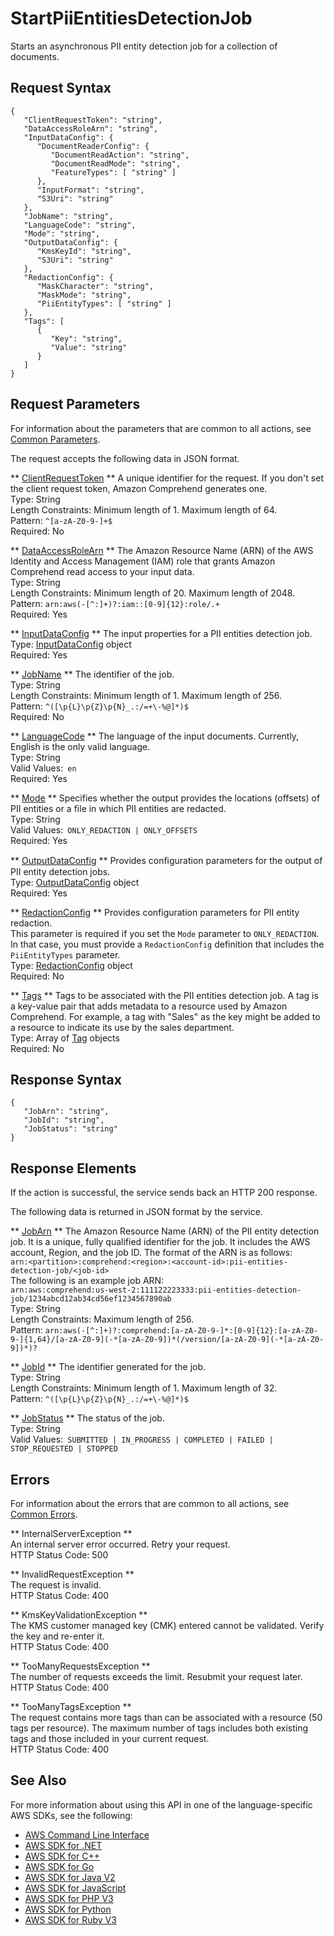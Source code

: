# StartPiiEntitiesDetectionJob<a name="API_StartPiiEntitiesDetectionJob"></a>

Starts an asynchronous PII entity detection job for a collection of documents\.

## Request Syntax<a name="API_StartPiiEntitiesDetectionJob_RequestSyntax"></a>

```
{
   "ClientRequestToken": "string",
   "DataAccessRoleArn": "string",
   "InputDataConfig": { 
      "DocumentReaderConfig": { 
         "DocumentReadAction": "string",
         "DocumentReadMode": "string",
         "FeatureTypes": [ "string" ]
      },
      "InputFormat": "string",
      "S3Uri": "string"
   },
   "JobName": "string",
   "LanguageCode": "string",
   "Mode": "string",
   "OutputDataConfig": { 
      "KmsKeyId": "string",
      "S3Uri": "string"
   },
   "RedactionConfig": { 
      "MaskCharacter": "string",
      "MaskMode": "string",
      "PiiEntityTypes": [ "string" ]
   },
   "Tags": [ 
      { 
         "Key": "string",
         "Value": "string"
      }
   ]
}
```

## Request Parameters<a name="API_StartPiiEntitiesDetectionJob_RequestParameters"></a>

For information about the parameters that are common to all actions, see [Common Parameters](CommonParameters.md)\.

The request accepts the following data in JSON format\.

 ** [ClientRequestToken](#API_StartPiiEntitiesDetectionJob_RequestSyntax) **   <a name="comprehend-StartPiiEntitiesDetectionJob-request-ClientRequestToken"></a>
A unique identifier for the request\. If you don't set the client request token, Amazon Comprehend generates one\.  
Type: String  
Length Constraints: Minimum length of 1\. Maximum length of 64\.  
Pattern: `^[a-zA-Z0-9-]+$`   
Required: No

 ** [DataAccessRoleArn](#API_StartPiiEntitiesDetectionJob_RequestSyntax) **   <a name="comprehend-StartPiiEntitiesDetectionJob-request-DataAccessRoleArn"></a>
The Amazon Resource Name \(ARN\) of the AWS Identity and Access Management \(IAM\) role that grants Amazon Comprehend read access to your input data\.  
Type: String  
Length Constraints: Minimum length of 20\. Maximum length of 2048\.  
Pattern: `arn:aws(-[^:]+)?:iam::[0-9]{12}:role/.+`   
Required: Yes

 ** [InputDataConfig](#API_StartPiiEntitiesDetectionJob_RequestSyntax) **   <a name="comprehend-StartPiiEntitiesDetectionJob-request-InputDataConfig"></a>
The input properties for a PII entities detection job\.  
Type: [InputDataConfig](API_InputDataConfig.md) object  
Required: Yes

 ** [JobName](#API_StartPiiEntitiesDetectionJob_RequestSyntax) **   <a name="comprehend-StartPiiEntitiesDetectionJob-request-JobName"></a>
The identifier of the job\.  
Type: String  
Length Constraints: Minimum length of 1\. Maximum length of 256\.  
Pattern: `^([\p{L}\p{Z}\p{N}_.:/=+\-%@]*)$`   
Required: No

 ** [LanguageCode](#API_StartPiiEntitiesDetectionJob_RequestSyntax) **   <a name="comprehend-StartPiiEntitiesDetectionJob-request-LanguageCode"></a>
The language of the input documents\. Currently, English is the only valid language\.  
Type: String  
Valid Values:` en`   
Required: Yes

 ** [Mode](#API_StartPiiEntitiesDetectionJob_RequestSyntax) **   <a name="comprehend-StartPiiEntitiesDetectionJob-request-Mode"></a>
Specifies whether the output provides the locations \(offsets\) of PII entities or a file in which PII entities are redacted\.  
Type: String  
Valid Values:` ONLY_REDACTION | ONLY_OFFSETS`   
Required: Yes

 ** [OutputDataConfig](#API_StartPiiEntitiesDetectionJob_RequestSyntax) **   <a name="comprehend-StartPiiEntitiesDetectionJob-request-OutputDataConfig"></a>
Provides conﬁguration parameters for the output of PII entity detection jobs\.  
Type: [OutputDataConfig](API_OutputDataConfig.md) object  
Required: Yes

 ** [RedactionConfig](#API_StartPiiEntitiesDetectionJob_RequestSyntax) **   <a name="comprehend-StartPiiEntitiesDetectionJob-request-RedactionConfig"></a>
Provides configuration parameters for PII entity redaction\.  
This parameter is required if you set the `Mode` parameter to `ONLY_REDACTION`\. In that case, you must provide a `RedactionConfig` definition that includes the `PiiEntityTypes` parameter\.  
Type: [RedactionConfig](API_RedactionConfig.md) object  
Required: No

 ** [Tags](#API_StartPiiEntitiesDetectionJob_RequestSyntax) **   <a name="comprehend-StartPiiEntitiesDetectionJob-request-Tags"></a>
Tags to be associated with the PII entities detection job\. A tag is a key\-value pair that adds metadata to a resource used by Amazon Comprehend\. For example, a tag with "Sales" as the key might be added to a resource to indicate its use by the sales department\.  
Type: Array of [Tag](API_Tag.md) objects  
Required: No

## Response Syntax<a name="API_StartPiiEntitiesDetectionJob_ResponseSyntax"></a>

```
{
   "JobArn": "string",
   "JobId": "string",
   "JobStatus": "string"
}
```

## Response Elements<a name="API_StartPiiEntitiesDetectionJob_ResponseElements"></a>

If the action is successful, the service sends back an HTTP 200 response\.

The following data is returned in JSON format by the service\.

 ** [JobArn](#API_StartPiiEntitiesDetectionJob_ResponseSyntax) **   <a name="comprehend-StartPiiEntitiesDetectionJob-response-JobArn"></a>
The Amazon Resource Name \(ARN\) of the PII entity detection job\. It is a unique, fully qualified identifier for the job\. It includes the AWS account, Region, and the job ID\. The format of the ARN is as follows:  
 `arn:<partition>:comprehend:<region>:<account-id>:pii-entities-detection-job/<job-id>`   
The following is an example job ARN:  
 `arn:aws:comprehend:us-west-2:111122223333:pii-entities-detection-job/1234abcd12ab34cd56ef1234567890ab`   
Type: String  
Length Constraints: Maximum length of 256\.  
Pattern: `arn:aws(-[^:]+)?:comprehend:[a-zA-Z0-9-]*:[0-9]{12}:[a-zA-Z0-9-]{1,64}/[a-zA-Z0-9](-*[a-zA-Z0-9])*(/version/[a-zA-Z0-9](-*[a-zA-Z0-9])*)?` 

 ** [JobId](#API_StartPiiEntitiesDetectionJob_ResponseSyntax) **   <a name="comprehend-StartPiiEntitiesDetectionJob-response-JobId"></a>
The identifier generated for the job\.  
Type: String  
Length Constraints: Minimum length of 1\. Maximum length of 32\.  
Pattern: `^([\p{L}\p{Z}\p{N}_.:/=+\-%@]*)$` 

 ** [JobStatus](#API_StartPiiEntitiesDetectionJob_ResponseSyntax) **   <a name="comprehend-StartPiiEntitiesDetectionJob-response-JobStatus"></a>
The status of the job\.  
Type: String  
Valid Values:` SUBMITTED | IN_PROGRESS | COMPLETED | FAILED | STOP_REQUESTED | STOPPED` 

## Errors<a name="API_StartPiiEntitiesDetectionJob_Errors"></a>

For information about the errors that are common to all actions, see [Common Errors](CommonErrors.md)\.

 ** InternalServerException **   
An internal server error occurred\. Retry your request\.  
HTTP Status Code: 500

 ** InvalidRequestException **   
The request is invalid\.  
HTTP Status Code: 400

 ** KmsKeyValidationException **   
The KMS customer managed key \(CMK\) entered cannot be validated\. Verify the key and re\-enter it\.  
HTTP Status Code: 400

 ** TooManyRequestsException **   
The number of requests exceeds the limit\. Resubmit your request later\.  
HTTP Status Code: 400

 ** TooManyTagsException **   
The request contains more tags than can be associated with a resource \(50 tags per resource\)\. The maximum number of tags includes both existing tags and those included in your current request\.   
HTTP Status Code: 400

## See Also<a name="API_StartPiiEntitiesDetectionJob_SeeAlso"></a>

For more information about using this API in one of the language\-specific AWS SDKs, see the following:
+  [AWS Command Line Interface](https://docs.aws.amazon.com/goto/aws-cli/comprehend-2017-11-27/StartPiiEntitiesDetectionJob) 
+  [AWS SDK for \.NET](https://docs.aws.amazon.com/goto/DotNetSDKV3/comprehend-2017-11-27/StartPiiEntitiesDetectionJob) 
+  [AWS SDK for C\+\+](https://docs.aws.amazon.com/goto/SdkForCpp/comprehend-2017-11-27/StartPiiEntitiesDetectionJob) 
+  [AWS SDK for Go](https://docs.aws.amazon.com/goto/SdkForGoV1/comprehend-2017-11-27/StartPiiEntitiesDetectionJob) 
+  [AWS SDK for Java V2](https://docs.aws.amazon.com/goto/SdkForJavaV2/comprehend-2017-11-27/StartPiiEntitiesDetectionJob) 
+  [AWS SDK for JavaScript](https://docs.aws.amazon.com/goto/AWSJavaScriptSDK/comprehend-2017-11-27/StartPiiEntitiesDetectionJob) 
+  [AWS SDK for PHP V3](https://docs.aws.amazon.com/goto/SdkForPHPV3/comprehend-2017-11-27/StartPiiEntitiesDetectionJob) 
+  [AWS SDK for Python](https://docs.aws.amazon.com/goto/boto3/comprehend-2017-11-27/StartPiiEntitiesDetectionJob) 
+  [AWS SDK for Ruby V3](https://docs.aws.amazon.com/goto/SdkForRubyV3/comprehend-2017-11-27/StartPiiEntitiesDetectionJob) 